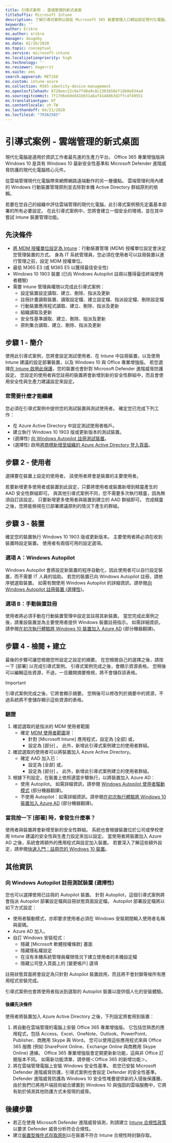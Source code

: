 ```yaml
---
title: 引導式案例 - 雲端管理的新式桌面
titleSuffix: Microsoft Intune
description: 了解引導式案例以設從 Microsoft 365 裝置管理入口網站設定現代化電腦。
keywords: ''
author: Erikre
ms.author: erikre
manager: dougeby
ms.date: 02/26/2020
ms.topic: conceptual
ms.service: microsoft-intune
ms.localizationpriority: high
ms.technology: ''
ms.reviewer: dagerrit
ms.suite: ems
search.appverid: MET150
ms.custom: intune-azure
ms.collection: M365-identity-device-management
ms.openlocfilehash: 8720eec22c8e7fd8a9c8c2303b50e71db0e834ad
ms.sourcegitcommit: 7f17d6eb9dd41b031a6af4148863d2ffc4f49551
ms.translationtype: HT
ms.contentlocale: zh-TW
ms.lasthandoff: 04/21/2020
ms.locfileid: "79362585"
---
```

# <a name="guided-scenario---cloud-managed-modern-desktop"></a>引導式案例 - 雲端管理的新式桌面

現代化電腦是適用於資訊工作者最先進的生產力平台。 Office 365 專業增強版與 Windows 10 是具有 Windows 10 最新安全性基準和 Microsoft Defender 進階威脅防護的現代化電腦核心元件。

從雲端管理現代化電腦帶來網際網路遠端動作的另一層優點。 雲端管理利用內建的 Windows 行動裝置管理原則並去除對本機 Active Directory 群組原則的依賴。

若要在您自己的組織中評估雲端管理的現代化電腦，此引導式案例預先定義基本部署的所有必要設定。 在此引導式案例中，您將會建立一個安全的環境，並在其中嘗試 Intune 裝置管理功能。

## <a name="prerequisites"></a>先決條件

- [將 MDM 授權單位設定為 Intune](../fundamentals/mdm-authority-set.md#set-mdm-authority-to-intune)：行動裝置管理 (MDM) 授權單位設定會決定您管理裝置的方式。 身為 IT 系統管理員，您必須在使用者可以註冊裝置以進行管理之前，設定 MDM 授權單位。
- 最低 M365 E3 (或 M365 E5 以獲得最佳安全性)
- Windows 10 1903 裝置 (已向 Windows Autopilot 註冊以獲得最佳終端使用者體驗)
- 需要 Intune 管理員權限以完成此引導式案例：
  - 設定裝置設定讀取、建立、刪除、指派及更新
  - 註冊計畫讀取裝置、讀取設定檔、建立設定檔、指派設定檔、刪除設定檔
  - 行動裝置應用程式讀取、建立、刪除、指派及更新
  - 組織讀取及更新
  - 安全性基準讀取、建立、刪除、指派及更新
  - 原則集合讀取、建立、刪除、指派及更新

## <a name="step-1---introduction"></a>步驟 1 - 簡介

使用此引導式案例，您將會設定測試使用者、在 Intune 中註冊裝置，以及使用 Intune 建議的設定部署裝置，以及 Windows 10 與 Office 專業增強版。 若您選擇[在 Intune 啟用此保護](../protect/advanced-threat-protection.md#enable-microsoft-defender-atp-in-intune)，您的裝置也會針對 Microsoft Defender 進階威脅防護設定。 您設定的使用者與您註冊的裝置將會新增到新的安全性群組中，而且會使用安全性與生產力建議設定來設定。

### <a name="what-you-will-need-to-continue"></a>您需要什麼才能繼續

您必須在引導式案例中提供您的測試裝置與測試使用者。 確定您已完成下列工作：

- 在 Azure Active Directory 中設定測試使用者帳戶。
- 建立執行 Windows 10 1903 版或更新版本的測試裝置。
- (選擇性) [向 Windows Autopilot 註冊測試裝置](../enrollment/enrollment-autopilot.md#add-devices)。
- (選擇性) 啟用[將商標新增至組織的 Azure Active Directory 登入頁面](https://go.microsoft.com/fwlink/?linkid=2102455)。

## <a name="step-2---user"></a>步驟 2 - 使用者

選擇要在裝置上設定的使用者。 該使用者將會是裝置的主要使用者。

若要新增更多使用者或裝置到此設定，只要將使用者或裝置新增到精靈產生的 AAD 安全性群組即可。 與其他引導式案例不同，您不需要多次執行精靈，因為無須自訂該設定。 只要新增更多使用者與裝置到建立的 AAD 群組即可。 完成精靈之後，您將能檢視在已部署建議原則的情況下產生的群組。

## <a name="step-3---device"></a>步驟 3 - 裝置

確定您的裝置執行 Windows 10 1903 版或更新版本。  主要使用者將必須在收到裝置時設定裝置。 使用者有兩個可用的設定選項。

### <a name="option-a--windows-autopilot"></a>選項 A：Windows Autopilot

Windows Autopilot 會將設定新裝置的程序自動化，因此使用者可以自行設定裝置，而不需要 IT 人員的協助。 若您的裝置已向 Windows Autopilot 註冊，請依序號選取裝置。 如需有關使用 Windows Autopilot 的詳細資訊，請參閱[向 Windows Autopilot 註冊裝置 (選擇性)](../fundamentals/guided-scenarios-cloud-managed-pc.md#register-device-with-windows-autopilot-optional)。

### <a name="option-b--manual-device-enrollment"></a>選項 B：手動裝置註冊

使用者將必須手動在行動裝置管理中設定並註冊其新裝置。 當您完成此案例之後，請重設裝置並為主要使用者提供 Windows 裝置註冊指示。 如需詳細資訊，請參閱[在初次執行體驗將 Windows 10 裝置加入 Azure AD](https://docs.microsoft.com/azure/active-directory/devices/azuread-joined-devices-frx#joining-a-device) \(部分機器翻譯\)。

## <a name="step-4---review--create"></a>步驟 4 - 檢閱 + 建立

最後的步驟可讓您檢閱您所設定之設定的摘要。 在您檢閱自己的選擇之後，請按一下 [部署]  以完成引導式案例。 引導式案例完成之後，會顯示資源表格。 您稍後可以編輯這些資源，不過，一旦離開摘要檢視，將不會儲存該表格。

> [!IMPORTANT]
> 引導式案例完成之後，它將會顯示摘要。 您稍後可以修改列於摘要中的資源，不過系統將不會儲存顯示這些資源的表格。

### <a name="verification"></a>驗證

1. 確認選取的是指派的 MDM 使用者範圍
    - 確定 [MDM 使用者範圍](../enrollment/windows-enroll.md#enable-windows-10-automatic-enrollment)是：
        - 針對 [Microsoft Intune]  應用程式，設定為 [全部]  或，
        - 設定為 [部分]  。 此外，新增此引導式案例建立的使用者群組。
2. 確認選取的使用者可以將裝置加入 Azure Active Directory。
    - 確定 AAD 加入已：
        - 設定為 [全部]  或，
        - 設定為 [部分]  。 此外，新增此引導式案例建立的使用者群組。
3. 根據下列設定，在裝置上依照適當步驟執行，以將裝置加入 Azure AD：
    - 使用 Autopilot。 如需詳細資訊，請參閱 [Windows Autopilot 使用者驅動模式](https://docs.microsoft.com/windows/deployment/windows-autopilot/user-driven) \(部分機器翻譯\)。
    - 不使用 Autopilot：如需詳細資訊，請參閱[在初次執行體驗將 Windows 10 裝置加入 Azure AD](https://docs.microsoft.com/azure/active-directory/devices/azuread-joined-devices-frx#joining-a-device) \(部分機器翻譯\)。

### <a name="what-happens-when-i-click-deploy"></a>當我按一下 [部署] 時，會發生什麼事？
使用者與裝置將會新增至新的安全性群組。 系統也會根據裝置位於公司或學校使用 Intune 建議的安全性與生產力設定來加以設定。 當使用者將裝置加入 Azure AD 之後，系統會將額外的應用程式與設定加入裝置。 若要深入了解這些額外設定，請參閱[快速入門：註冊您的 Windows 10 裝置](../enrollment/quickstart-enroll-windows-device.md)。

## <a name="additional-information"></a>其他資訊

### <a name="register-device-with-windows-autopilot-optional"></a>向 Windows Autopilot 註冊測試裝置 (選擇性)

您也可以選擇使用已註冊的 Autopilot 裝置。 針對 Autopilot，這個引導式案例將會指派 Autopilot 部署設定檔與註冊狀態頁面設定檔。 Autopilot 部署設定檔將以如下方式設定：

- 使用者驅動模式，亦即要求使用者必須在 Windows 安裝期間輸入使用者名稱與密碼。
- Azure AD 加入。
- 自訂 Windows 安裝程式：
  - 隱藏 [Microsoft 軟體授權條款] 畫面
  - 隱藏隱私權設定 
  - 在沒有本機系統管理員權限情況下建立使用者的本機設定檔
  - 隱藏公司登入頁面上的 [變更帳戶] 選項

註冊狀態頁面將會設定為只針對 Autopilot 裝置啟用，而且將不會封鎖等候所有應用程式安裝完成。

引導式案例也會將使用者指派到選取的 Autopilot 裝置以提供個人化的安裝體驗。

#### <a name="post-requisites"></a>後續先決條件

使用者將裝置加入 Azure Active Directory 之後，下列設定將套用到裝置：

1. 將自動在雲端管理的電腦上安裝 Office 365 專業增強版。 它包括您熟悉的應用程式，包括 Access、Excel、OneNote、Outlook、PowerPoint、Publisher、商務用 Skype 與 Word。 您可以使用這些應用程式來與 Office 365 服務 (例如 SharePoint Online、Exchange Online 與商務用 Skype Online) 連線。 Office 365 專業增強版會定期更新新功能，這與非 Office 訂閱版本不同。 如需新功能清單，請參閱＜Office 365 的新增功能＞。
2. 將在雲端管理電腦上安裝 Windows 安全性基準。 若您已安裝 Microsoft Defender 進階威脅防護，引導式案例也會設定 Defender 的安全性基準。 Defender 進階威脅防護為 Windows 10 安全性堆疊提供新的入侵後保護層。 由於我們已將用戶端技術組合建置到 Windows 10 與強固的雲端服務中，它將有助於偵測其他防護方式未發現的威脅。 

## <a name="next-steps"></a>後續步驟

- 若正在使用 Microsoft Defender 進階威脅偵測，則請建立 [Intune 合規性政策](../protect/advanced-threat-protection.md#create-and-assign-the-compliance-policy)以要求 Defender 威脅分析符合合規性。
- 建立[裝置型條件式存取原則](../protect/advanced-threat-protection.md#create-a-conditional-access-policy)以在裝置不符合 Intune 合規性時封鎖存取。
